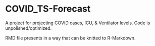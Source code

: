 # COVID_TS-Forecast
A project for projecting COVID cases, ICU, & Ventilator levels. Code is unpolished/optimized.

RMD file presents in a way that can be knitted to R-Markdown.
